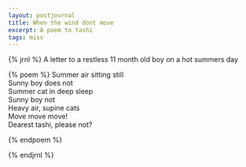 ```yaml
---
layout: postjournal
title: When the wind dont move
excerpt: A poem to tashi
tags: misc
---
```

{% jrnl %}
A letter to a restless 11 month old boy on a hot summers day

{% poem %}
Summer air sitting still  
Sunny boy does not   
Summer cat in  deep sleep  
Sunny boy not  
Heavy air, supine cats  
Move move move!  
Dearest tashi, please not?  

{% endpoem %}

{% endjrnl %}

